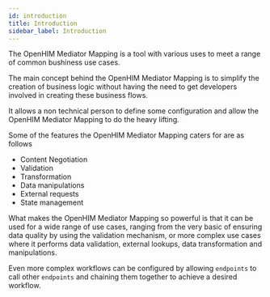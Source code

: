 ```yaml
---
id: introduction
title: Introduction
sidebar_label: Introduction
---
```


The OpenHIM Mediator Mapping is a tool with various uses to meet a range of common bushiness use cases.

The main concept behind the OpenHIM Mediator Mapping is to simplify the creation of business logic without having the need to get developers involved in creating these business flows.

It allows a non technical person to define some configuration and allow the OpenHIM Mediator Mapping to do the heavy lifting.

Some of the features the OpenHIM Mediator Mapping caters for are as follows
  - Content Negotiation
  - Validation
  - Transformation
  - Data manipulations
  - External requests
  - State management

What makes the OpenHIM Mediator Mapping so powerful is that it can be used for a wide range of use cases, ranging from the very basic of ensuring data quality by using the validation mechanism, or more complex use cases where it performs data validation, external lookups, data transformation and manipulations. 

Even more complex workflows can be configured by allowing `endpoints` to call other `endpoints` and chaining them together to achieve a desired workflow.
